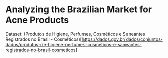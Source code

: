 # Analyzing the Brazilian Market for Acne Products

Dataset: (Produtos de Higiene, Perfumes, Cosméticos e Saneantes Registrados no Brasil - Cosméticos)[https://dados.gov.br/dados/conjuntos-dados/produtos-de-higiene-perfumes-cosmeticos-e-saneantes-registrados-no-brasil-cosmeticos]
